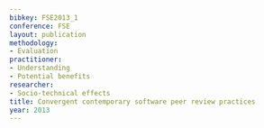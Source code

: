 ```yaml
---
bibkey: FSE2013_1
conference: FSE
layout: publication
methodology:
- Evaluation
practitioner:
- Understanding
- Potential benefits
researcher:
- Socio-technical effects
title: Convergent contemporary software peer review practices
year: 2013
---
```

